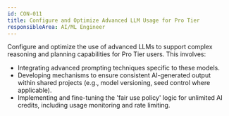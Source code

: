 ```yaml
---
id: CON-011
title: Configure and Optimize Advanced LLM Usage for Pro Tier
responsibleArea: AI/ML Engineer
---
```

Configure and optimize the use of advanced LLMs to support complex reasoning and planning capabilities for Pro Tier users. This involves:
*   Integrating advanced prompting techniques specific to these models.
*   Developing mechanisms to ensure consistent AI-generated output within shared projects (e.g., model versioning, seed control where applicable).
*   Implementing and fine-tuning the 'fair use policy' logic for unlimited AI credits, including usage monitoring and rate limiting.